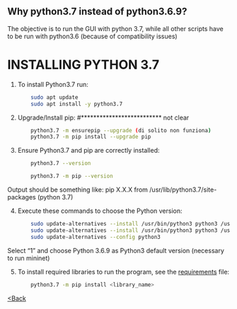 ## Why python3.7 instead of python3.6.9?
The objective is to run the GUI with python 3.7, while all other scripts have to be run with python3.6 (because of compatibility issues)

# INSTALLING PYTHON 3.7

1. To install Python3.7 run:

    ```bash	
        sudo apt update
        sudo apt install -y python3.7
    ```

2. Upgrade/Install pip: #************************** not clear

    ```bash	
        python3.7 -m ensurepip --upgrade (di solito non funziona)
        python3.7 -m pip install --upgrade pip
    ```

3. Ensure Python3.7 and pip are correctly installed:
	
    ```bash
        python3.7 --version
    ```

    ```bash
        python3.7 -m pip --version
    ```
Output should be something like: pip X.X.X from /usr/lib/python3.7/site-packages (python 3.7)

4. Execute these commands to choose the Python version:
	
    ```bash  
        sudo update-alternatives --install /usr/bin/python3 python3 /usr/bin/python3.6 1 
        sudo update-alternatives --install /usr/bin/python3 python3 /usr/bin/python3.7 2 
        sudo update-alternatives --config python3
    ```
Select “1” and choose Python 3.6.9 as Python3 default version (necessary to run mininet)

5. To install required libraries to run the program, see the [requirements](requirements.txt) file:
	
    ```bash
        python3.7 -m pip install <library_name>
    ```

[<Back](README.md)